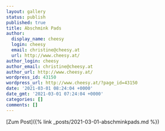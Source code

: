 ```yaml
---
layout: gallery
status: publish
published: true
title: Abschmink Pads
author:
  display_name: cheesy
  login: cheesy
  email: christine@cheesy.at
  url: http://www.cheesy.at/
author_login: cheesy
author_email: christine@cheesy.at
author_url: http://www.cheesy.at/
wordpress_id: 43150
wordpress_url: http://www.cheesy.at/?page_id=43150
date: '2021-03-01 08:24:04 +0000'
date_gmt: '2021-03-01 07:24:04 +0000'
categories: []
comments: []
---
```

<!-- wp:core-embed/wordpress {"url":"http://www.cheesy.at/2021/03/abschminkpads/","type":"rich","providerNameSlug":"cheesy-at","className":""} -->
[Zum Post]({% link _posts/2021-03-01-abschminkpads.md %})
<!-- /wp:core-embed/wordpress -->
<!-- wp:paragraph --><!-- /wp:paragraph -->
